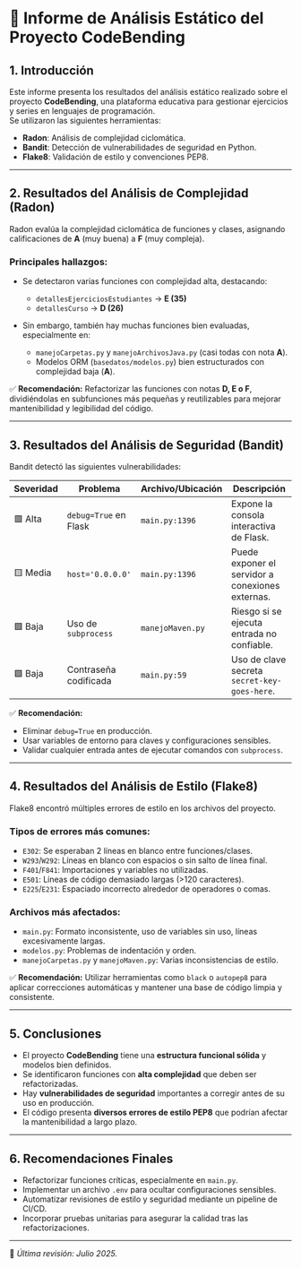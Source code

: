 # 📄 Informe de Análisis Estático del Proyecto CodeBending

## 1. Introducción

Este informe presenta los resultados del análisis estático realizado sobre el proyecto **CodeBending**, una plataforma educativa para gestionar ejercicios y series en lenguajes de programación.  
Se utilizaron las siguientes herramientas:

- **Radon**: Análisis de complejidad ciclomática.
- **Bandit**: Detección de vulnerabilidades de seguridad en Python.
- **Flake8**: Validación de estilo y convenciones PEP8.

---

## 2. Resultados del Análisis de Complejidad (Radon)

Radon evalúa la complejidad ciclomática de funciones y clases, asignando calificaciones de **A** (muy buena) a **F** (muy compleja).

### Principales hallazgos:

- Se detectaron varias funciones con complejidad alta, destacando:
  - `detallesEjerciciosEstudiantes` → **E (35)**
  - `detallesCurso` → **D (26)**

- Sin embargo, también hay muchas funciones bien evaluadas, especialmente en:
  - `manejoCarpetas.py` y `manejoArchivosJava.py` (casi todas con nota **A**).
  - Modelos ORM (`basedatos/modelos.py`) bien estructurados con complejidad baja (**A**).

✅ **Recomendación:** Refactorizar las funciones con notas **D, E o F**, dividiéndolas en subfunciones más pequeñas y reutilizables para mejorar mantenibilidad y legibilidad del código.

---

## 3. Resultados del Análisis de Seguridad (Bandit)

Bandit detectó las siguientes vulnerabilidades:

| Severidad | Problema                       | Archivo/Ubicación   | Descripción                                               |
|-----------|--------------------------------|----------------------|-----------------------------------------------------------|
| 🟥 Alta    | `debug=True` en Flask         | `main.py:1396`       | Expone la consola interactiva de Flask.                   |
| 🟨 Media   | `host='0.0.0.0'`              | `main.py:1396`       | Puede exponer el servidor a conexiones externas.          |
| 🟩 Baja    | Uso de `subprocess`           | `manejoMaven.py`     | Riesgo si se ejecuta entrada no confiable.                |
| 🟩 Baja    | Contraseña codificada         | `main.py:59`         | Uso de clave secreta `secret-key-goes-here`.              |

✅ **Recomendación:**

- Eliminar `debug=True` en producción.
- Usar variables de entorno para claves y configuraciones sensibles.
- Validar cualquier entrada antes de ejecutar comandos con `subprocess`.

---

## 4. Resultados del Análisis de Estilo (Flake8)

Flake8 encontró múltiples errores de estilo en los archivos del proyecto.

### Tipos de errores más comunes:

- `E302`: Se esperaban 2 líneas en blanco entre funciones/clases.
- `W293`/`W292`: Líneas en blanco con espacios o sin salto de línea final.
- `F401`/`F841`: Importaciones y variables no utilizadas.
- `E501`: Líneas de código demasiado largas (>120 caracteres).
- `E225`/`E231`: Espaciado incorrecto alrededor de operadores o comas.

### Archivos más afectados:

- `main.py`: Formato inconsistente, uso de variables sin uso, líneas excesivamente largas.
- `modelos.py`: Problemas de indentación y orden.
- `manejoCarpetas.py` y `manejoMaven.py`: Varias inconsistencias de estilo.

✅ **Recomendación:** Utilizar herramientas como `black` o `autopep8` para aplicar correcciones automáticas y mantener una base de código limpia y consistente.

---

## 5. Conclusiones

- El proyecto **CodeBending** tiene una **estructura funcional sólida** y modelos bien definidos.
- Se identificaron funciones con **alta complejidad** que deben ser refactorizadas.
- Hay **vulnerabilidades de seguridad** importantes a corregir antes de su uso en producción.
- El código presenta **diversos errores de estilo PEP8** que podrían afectar la mantenibilidad a largo plazo.

---

## 6. Recomendaciones Finales

- Refactorizar funciones críticas, especialmente en `main.py`.
- Implementar un archivo `.env` para ocultar configuraciones sensibles.
- Automatizar revisiones de estilo y seguridad mediante un pipeline de CI/CD.
- Incorporar pruebas unitarias para asegurar la calidad tras las refactorizaciones.

---

📌 *Última revisión: Julio 2025.*
